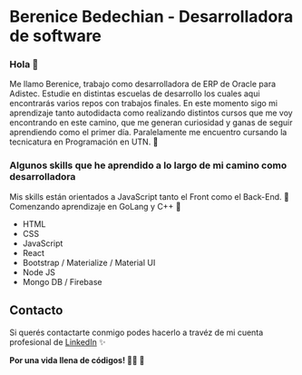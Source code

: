 # Berenice Bedechian - Desarrolladora de software
### Hola 👋
Me llamo Berenice, trabajo como desarrolladora de ERP de Oracle para Adistec. 
Estudie en distintas escuelas de desarrollo los cuales aqui encontrarás varios repos con trabajos finales. En este momento sigo mi aprendizaje tanto autodidacta como realizando distintos cursos que me voy encontrando en este camino, que me generan curiosidad y ganas de seguir aprendiendo como el primer día. Paralelamente me encuentro cursando la tecnicatura en Programación en UTN. 🧠

### Algunos skills que he aprendido a lo largo de mi camino como desarrolladora
Mis skills están orientados a JavaScript tanto el Front como el Back-End. 💖
Comenzando aprendizaje en GoLang y C++ 💪

- HTML                                       
- CSS
- JavaScript
- React
- Bootstrap / Materialize / Material UI
- Node JS
- Mongo DB / Firebase

## Contacto

Si querés contactarte conmigo podes hacerlo a travéz de mi cuenta profesional de [LinkedIn](https://www.linkedin.com/in/berenice-bedehcian/) ✨

**Por una vida llena de códigos! 👩‍💻 🥂**
